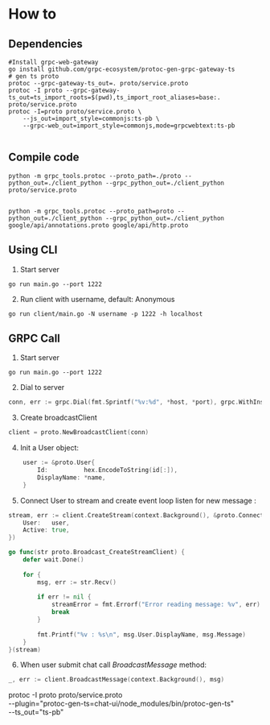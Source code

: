 # How to
## Dependencies
```shell
#Install grpc-web-gateway
go install github.com/grpc-ecosystem/protoc-gen-grpc-gateway-ts
# gen ts proto
protoc --grpc-gateway-ts_out=. proto/service.proto
protoc -I proto --grpc-gateway-ts_out=ts_import_roots=$(pwd),ts_import_root_aliases=base:. proto/service.proto
protoc -I=proto proto/service.proto \
    --js_out=import_style=commonjs:ts-pb \
    --grpc-web_out=import_style=commonjs,mode=grpcwebtext:ts-pb


```
## Compile code
```shell
python -m grpc_tools.protoc --proto_path=./proto --python_out=./client_python --grpc_python_out=./client_python proto/service.proto


python -m grpc_tools.protoc --proto_path=proto --python_out=./client_python --grpc_python_out=./client_python google/api/annotations.proto google/api/http.proto
```
## Using CLI
1. Start server
```shell
go run main.go --port 1222
```
2. Run client with username, default: Anonymous
```shell
go run client/main.go -N username -p 1222 -h localhost
```

## GRPC Call
1. Start server
```shell
go run main.go --port 1222
```
2. Dial to server
```go
conn, err := grpc.Dial(fmt.Sprintf("%v:%d", *host, *port), grpc.WithInsecure())
```
3. Create broadcastClient
```go
client = proto.NewBroadcastClient(conn)
```
4. Init a User object:
```go
	user := &proto.User{
		Id:          hex.EncodeToString(id[:]),
		DisplayName: *name,
	}
```
5. Connect User to stream and create event loop listen for new message :
```go
stream, err := client.CreateStream(context.Background(), &proto.Connect{
    User:   user,
    Active: true,
})

go func(str proto.Broadcast_CreateStreamClient) {
    defer wait.Done()
    
    for {
        msg, err := str.Recv()
        
        if err != nil {
            streamError = fmt.Errorf("Error reading message: %v", err)
            break
        }
        
        fmt.Printf("%v : %s\n", msg.User.DisplayName, msg.Message)
    }
}(stream)
```
6. When user submit chat call *BroadcastMessage* method:
```go
_, err := client.BroadcastMessage(context.Background(), msg)
```

protoc -I proto proto/service.proto \
--plugin="protoc-gen-ts=chat-ui/node_modules/bin/protoc-gen-ts" \
--ts_out="ts-pb"